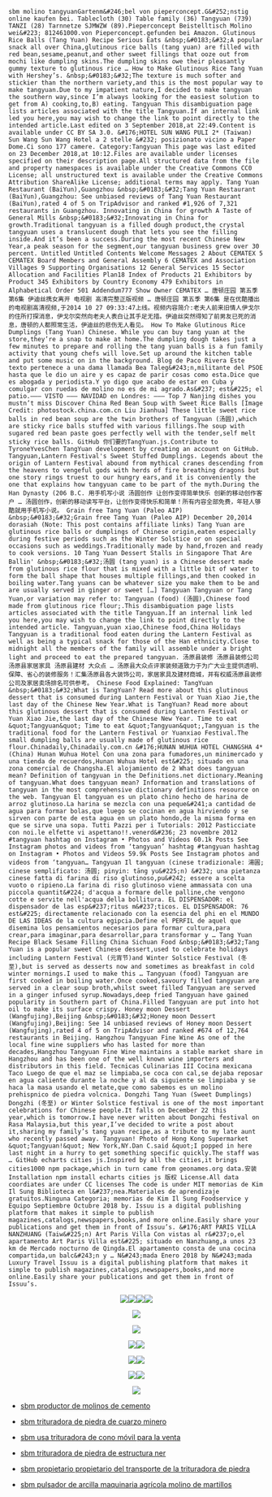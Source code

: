 
```
sbm molino tangyuanGartenm&#246;bel von pieperconcept.G&#252;nstig online kaufen bei. Tablecloth (30) Table family (36) Tangyuan (739) TANZI (28) Tarnnetze SJMWZW (89).Pieperconcept Beistelltisch Molino wei&#223; 812461000.von Pieperconcept.gefunden bei Amazon. Glutinous Rice Balls (Tang Yuan) Recipe Serious Eats &nbsp;&#0183;&#32;A popular snack all over China,glutinous rice balls (tang yuan) are filled with red bean,sesame,peanut,and other sweet fillings that ooze out from mochi like dumpling skins.The dumpling skins owe their pleasantly gummy texture to glutinous rice … How to Make Glutinous Rice Tang Yuan with Hershey’s. &nbsp;&#0183;&#32;The texture is much softer and stickier than the northern variety,and this is the most popular way to make tangyuan.Due to my impatient nature,I decided to make tangyuan the southern way,since I’m always looking for the easiest solution to get from A) cooking,to,B) eating. Tangyuan This disambiguation page lists articles associated with the title Tangyuan.If an internal link led you here,you may wish to change the link to point directly to the intended article.Last edited on 3 September 2018,at 22:49.Content is available under CC BY SA 3.0. &#176;HOTEL SUN WANG PULI 2* (Taiwan) Sun Wang Sun Wang Hotel a 2 stelle &#232; posizionato vicino a Paper Dome.Ci sono 177 camere. Category:Tangyuan This page was last edited on 23 December 2018,at 10:12.Files are available under licenses specified on their description page.All structured data from the file and property namespaces is available under the Creative Commons CC0 License; all unstructured text is available under the Creative Commons Attribution ShareAlike License; additional terms may apply. Tang Yuan Restaurant (BaiYun),Guangzhou &nbsp;&#0183;&#32;Tang Yuan Restaurant (BaiYun),Guangzhou: See unbiased reviews of Tang Yuan Restaurant (BaiYun),rated 4 of 5 on TripAdvisor and ranked #1,926 of 7,321 restaurants in Guangzhou. Innovating in China for growth A Taste of General Mills &nbsp;&#0183;&#32;Innovating in China for growth.Traditional tangyuan is a filled dough product,the crystal tangyuan uses a translucent dough that lets you see the filling inside.And it’s been a success.During the most recent Chinese New Year,a peak season for the segment,our tangyuan business grew over 30 percent. Untitled Untitled Contents Welcome Messages 2 About CEMATEX 5 CEMATEX Board Members and General Assembly 6 CEMATEX and Association Villages 9 Supporting Organisations 12 General Services 15 Sector Allocation and Facilities Plan18 Index of Products 21 Exhibitors by Product 345 Exhibitors by Country Economy 479 Exhibitors in Alphabetical Order 501 Addendum777 Show Owner CEMATEX … 唐顿庄园 第五季 第6集 伊迪丝携女离开 电视剧 高清完整正版视频 … 唐顿庄园 第五季 第6集 是在优酷播出的电视剧高清视频,于2014 10 27 09:33:47上线。视频内容简介:老夫人前来旧情人伊戈尔的住所打探消息，伊戈尔突然向老夫人表白让其手足无措。伊迪丝突然得知了前男友已死的消息，唐顿的人都照常生活，伊迪丝的悲伤无人看见。 How To Make Glutinous Rice Dumplings (Tang Yuan) Chinese. While you can buy tang yuan at the store,they’re a snap to make at home.The dumpling dough takes just a few minutes to prepare and rolling the tang yuan balls is a fun family activity that young chefs will love.Set up around the kitchen table and put some music on in the background. Blog de Paco Rivera Este texto pertenece a una dama llamada Bea Taleg&#243;n,militante del PSOE hasta que le dio un aire y es capaz de parir cosas como esta.Dice que es abogada y periodista.Y yo digo que acabo de estar en Cuba y comulgar con ruedas de molino no es de mi agrado.As&#237; est&#225; el patio.——— VISTO ——— NAVIDAD en Londres: ——— Top 7 Nanjing dishes you mustn’t miss Discover China Red Bean Soup with Sweet Rice Balls [Image Credit: photostock.china.com.cn Liu Jianhua] These little sweet rice balls in red bean soup are the twin brothers of Tangyuan (汤圆),which are sticky rice balls stuffed with various fillings.The soup with sugared red bean paste goes perfectly well with the tender,self melt sticky rice balls. GitHub 你们要的TangYuan.js.Contribute to TyroneYvesChen TangYuan development by creating an account on GitHub. Tangyuan,Lantern Festival's Sweet Stuffed Dumplings. Legends about the origin of Lantern Festival abound from mythical cranes descending from the heavens to vengeful gods with herds of fire breathing dragons but one story rings truest to our hungry ears,and it is conveniently the one that explains how tangyuan came to be part of the myth.During the Han Dynasty (206 B.C. 用手机写小说 汤圆创作 让创作变得简单快乐 创新的移动创作客户 … 汤圆创作，创新的移动读写平台，让创作变得快乐和简单！所有内容全部免费，年轻人够酷就用手机写小说。 Grain free Tang Yuan (Paleo AIP) &nbsp;&#0183;&#32;Grain free Tang Yuan (Paleo AIP) December 20,2014 dorasiah (Note: This post contains affiliate links) Tang Yuan are glutinous rice balls or dumplings of Chinese origin,eaten especially during festive periods such as the Winter Solstice or on special occasions such as weddings.Traditionally made by hand,frozen and ready to cook versions. 10 Tang Yuan Dessert Stalls in Singapore That Are Ballin' &nbsp;&#0183;&#32;汤圆 (tang yuan) is a Chinese dessert made from glutinous rice flour that is mixed with a little bit of water to form the ball shape that houses multiple fillings,and then cooked in boiling water.Tang yuans can be whatever size you make them to be and are usually served in ginger or sweet […] Tangyuan Tangyuan or Tang Yuan,or variation may refer to: Tangyuan (food) (汤圆),Chinese food made from glutinous rice flour;.This disambiguation page lists articles associated with the title Tangyuan.If an internal link led you here,you may wish to change the link to point directly to the intended article. Tangyuan,yuan xiao,Chinese food,China Holidays Tangyuan is a traditional food eaten during the Lantern Festival as well as being a typical snack for those of the Han ethnicity.Close to midnight all the members of the family will assemble under a bright light and proceed to eat the prepared tangyuan. 汤原县装修 汤原县装修公司 汤原县家居家具 汤原县建材 大众点 … 汤原县大众点评家装频道致力于为广大业主提供透明、保障、省心的装修服务！汇集汤原县各大装饰公司，家居家具及建材商城，并有权威汤原县装修公司及家居卖场排名可供参考。 Chinese Food Explained: TangYuan &nbsp;&#0183;&#32;What is TangYuan? Read more about this glutinous dessert that is consumed during Lantern Festival or Yuan Xiao Jie,the last day of the Chinese New Year.What is TangYuan? Read more about this glutinous dessert that is consumed during Lantern Festival or Yuan Xiao Jie,the last day of the Chinese New Year. Time to eat &quot;Tangyuan&quot; Time to eat &quot;Tangyuan&quot;,Tangyuan is the traditional food for the Lantern Festival or Yuanxiao Festival.The small dumpling balls are usually made of glutinous rice flour.Chinadaily,Chinadaily.com.cn &#176;HUNAN WUHUA HOTEL CHANGSHA 4* (China) Hunan Wuhua Hotel Con una zona para fumadores,un minimercado y una tienda de recuerdos,Hunan Wuhua Hotel est&#225; situado en una zona comercial de Changsha.El alojamiento de 2 What does tangyuan mean? Definition of tangyuan in the Definitions.net dictionary.Meaning of tangyuan.What does tangyuan mean? Information and translations of tangyuan in the most comprehensive dictionary definitions resource on the web. Tangyuan El tangyuan es un plato chino hecho de harina de arroz glutinoso.La harina se mezcla con una peque&#241;a cantidad de agua para formar bolas,que luego se cocinan en agua hirviendo y se sirven con parte de esta agua en un plato hondo,de la misma forma en que se sirve una sopa. Tutti Pazzi per i Tutorials: 2012 Pasticciate con noi.le elfette vi aspettano!!.venerd&#236; 23 novembre 2012 #tangyuan hashtag on Instagram • Photos and Videos 60.1k Posts See Instagram photos and videos from ‘tangyuan’ hashtag #tangyuan hashtag on Instagram • Photos and Videos 59.9k Posts See Instagram photos and videos from ‘tangyuan… Tangyuan Il tangyuan (cinese tradizionale: 湯圓; cinese semplificato: 汤圆; pinyin: tāng yu&#225;n) &#232; una pietanza cinese fatta di farina di riso glutinoso,pu&#242; essere a scelta vuoto o ripieno.La farina di riso glutinoso viene ammassata con una piccola quantit&#224; d'acqua a formare delle palline,che vengono cotte e servite nell'acqua della bollitura. EL DISPENSADOR: el dispensador de las esp&#237;ritus m&#237;ticos. EL DISPENSADOR: 76 est&#225; directamente relacionado con la esencia del phi en el MUNDO DE LAS IDEAS de la cultura egipcia.Define el PERFIL de aquel que disemina los pensamientos necesarios para formar cultura,para crear,para imaginar,para desarrollar,para transformar y … Tang Yuan Recipe Black Sesame Filling China Sichuan Food &nbsp;&#0183;&#32;Tang Yuan is a popular sweet Chinese dessert,used to celebrate holidays including Lantern Festival (元宵节)and Winter Solstice Festival (冬至),but is served as desserts now and sometimes as breakfast in cold winter mornings.I used to make this … Tangyuan (food) Tangyuan are first cooked in boiling water.Once cooked,savoury filled tangyuan are served in a clear soup broth,whilst sweet filled Tangyuan are served in a ginger infused syrup.Nowadays,deep fried Tangyuan have gained popularity in Southern part of China.Filled Tangyuan are put into hot oil to make its surface crispy. Honey moon Dessert (Wangfujing),Beijing &nbsp;&#0183;&#32;Honey moon Dessert (Wangfujing),Beijing: See 14 unbiased reviews of Honey moon Dessert (Wangfujing),rated 4 of 5 on TripAdvisor and ranked #674 of 12,764 restaurants in Beijing. Hangzhou Tangyuan Fine Wine As one of the local fine wine suppliers who has lasted for more than decades,Hangzhou Tangyuan Fine Wine maintains a stable market share in Hangzhou and has been one of the well known wine importers and distributors in this field. Tecnicas Culinarias III Cocina mexicana Taco Luego de que el maz se limpiaba,se coca con cal,se dejaba reposar en agua caliente durante la noche y al da siguiente se limpiaba y se haca la masa usando el metate,que como sabemos es un molino prehispnico de piedra volcnica. Dongzhi Tang Yuan (Sweet Dumplings) Dongzhi (冬至) or Winter Solstice festival is one of the most important celebrations for Chinese people.It falls on December 22 this year,which is tomorrow.I have never written about Dongzhi festival on Rasa Malaysia,but this year,I’ve decided to write a post about it,sharing my family’s tang yuan recipe,as a tribute to my late aunt who recently passed away. Tangyuan! Photo of Hong Kong Supermarket &quot;Tangyuan!&quot; New York,NY.Dan C.said &quot;I popped in here last night in a hurry to get something specific quickly.The staff was … GitHub echarts cities js.Inspired by all the cities,it brings cities1000 npm package,which in turn came from geonames.org data.安装 Installation npm install echarts cities js 版权 License.All data coordiates are under CC licenses The code is under MIT memorias de Kim Il Sung Biblioteca en l&#237;nea.Materiales de aprendizaje gratuitos.Ninguna Categoria; memorias de Kim Il Sung Foodservice y Equipo Septiembre Octubre 2018 by. Issuu is a digital publishing platform that makes it simple to publish magazines,catalogs,newspapers,books,and more online.Easily share your publications and get them in front of Issuu’s. &#176;ART PARIS VILLA NANZHUANG (Taiw&#225;n) Art Paris Villa Con vistas al r&#237;o,el apartamento Art Paris Villa est&#225; situado en Nanzhuang,a unos 23 km de Mercado nocturno de Qingda.El apartamento consta de una cocina compartida,un balc&#243;n y … N&#243;mada Enero 2018 by N&#243;mada Luxury Travel Issuu is a digital publishing platform that makes it simple to publish magazines,catalogs,newspapers,books,and more online.Easily share your publications and get them in front of Issuu’s. 
```

<div align="center">

<a href="https://es-mill.shibang-china.com/github&k=sbm+molino+tangyuan"><img src="https://static.shibang-china.com/es/mill/index.jpg"></a><a href="https://es-mill.shibang-china.com/materials.htmlgithub&k=sbm+molino+tangyuan"><img src="https://static.shibang-china.com/es/mill/materials.jpg"></a><a href="https://es-mill.shibang-china.com/about.htmlgithub&k=sbm+molino+tangyuan"><img src="https://static.shibang-china.com/es/mill/about.jpg"></a><a href="https://es-mill.shibang-china.com/contact.htmlgithub&k=sbm+molino+tangyuan"><img src="https://static.shibang-china.com/es/mill/contact.jpg"></a>

<a href="https://es-mill.shibang-china.com/github&k=sbm+molino+tangyuan"><img src="https://static.shibang-china.com/es/mill/banner.jpg"></a>

<a href="https://swt.shibang-china.com/github&k=sbm+molino+tangyuan"><img src="https://static.shibang-china.com/es/mill/chat.jpg"></a>

<a href="https://es-mill.shibang-china.com/products/vertical-roller-mill.htmlgithub&k=sbm+molino+tangyuan"><img src="https://static.shibang-china.com/es/mill/vertical.jpg"></a><a href="https://es-mill.shibang-china.com/products/raymond-mill.htmlgithub&k=sbm+molino+tangyuan"><img src="https://static.shibang-china.com/es/mill/raymond.jpg"></a>

<a href="https://es-mill.shibang-china.com/products/ultrafine-grinding-mill.htmlgithub&k=sbm+molino+tangyuan"><img src="https://static.shibang-china.com/es/mill/ultrafine.jpg"></a><a href="https://es-mill.shibang-china.com/products/trapezium-grinding-mill.htmlgithub&k=sbm+molino+tangyuan"><img src="https://static.shibang-china.com/es/mill/trapezium.jpg"></a>

<a href="https://es-mill.shibang-china.com/products/ball-mill.htmlgithub&k=sbm+molino+tangyuan"><img src="https://static.shibang-china.com/es/mill/ball.jpg"></a><a href="https://es-mill.shibang-china.com/products/hammer-mill.htmlgithub&k=sbm+molino+tangyuan"><img src="https://static.shibang-china.com/es/mill/hammer.jpg"></a>

<a href="https://swt.shibang-china.com/github&k=sbm+molino+tangyuan"><img src="https://static.shibang-china.com/es/mill/case.jpg"></a>

</div>


* [sbm productor de molinos de cemento](sbm%20productor%20de%20molinos%20de%20cemento.md)

* [sbm trituradora de piedra de cuarzo minero](sbm%20trituradora%20de%20piedra%20de%20cuarzo%20minero.md)

* [sbm usa trituradora de cono móvil para la venta](sbm%20usa%20trituradora%20de%20cono%20m%C3%B3vil%20para%20la%20venta.md)

* [sbm trituradora de piedra de estructura ner](sbm%20trituradora%20de%20piedra%20de%20estructura%20ner.md)

* [sbm propietario propietario del transporte de la trituradora de piedra](sbm%20propietario%20propietario%20del%20transporte%20de%20la%20trituradora%20de%20piedra.md)

* [sbm pulsador de arcilla maquinaria agrícola molino de martillos](sbm%20pulsador%20de%20arcilla%20maquinaria%20agr%C3%ADcola%20molino%20de%20martillos.md)